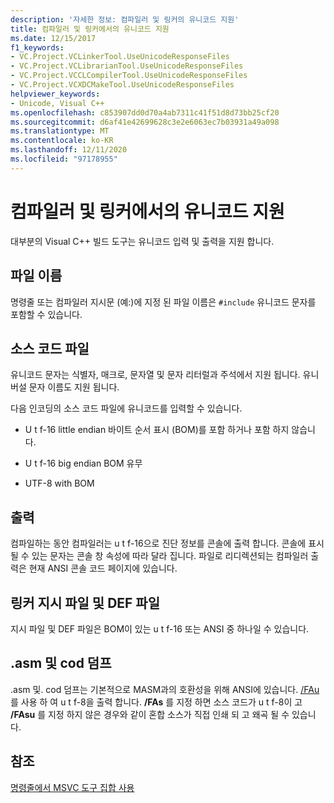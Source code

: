 ```yaml
---
description: '자세한 정보: 컴파일러 및 링커의 유니코드 지원'
title: 컴파일러 및 링커에서의 유니코드 지원
ms.date: 12/15/2017
f1_keywords:
- VC.Project.VCLinkerTool.UseUnicodeResponseFiles
- VC.Project.VCLibrarianTool.UseUnicodeResponseFiles
- VC.Project.VCCLCompilerTool.UseUnicodeResponseFiles
- VC.Project.VCXDCMakeTool.UseUnicodeResponseFiles
helpviewer_keywords:
- Unicode, Visual C++
ms.openlocfilehash: c853907dd0d70a4ab7311c41f51d8d73bb25cf20
ms.sourcegitcommit: d6af41e42699628c3e2e6063ec7b03931a49a098
ms.translationtype: MT
ms.contentlocale: ko-KR
ms.lasthandoff: 12/11/2020
ms.locfileid: "97178955"
---
```

# <a name="unicode-support-in-the-compiler-and-linker"></a>컴파일러 및 링커에서의 유니코드 지원

대부분의 Visual C++ 빌드 도구는 유니코드 입력 및 출력을 지원 합니다.

## <a name="filenames"></a>파일 이름

명령줄 또는 컴파일러 지시문 (예:)에 지정 된 파일 이름은 `#include` 유니코드 문자를 포함할 수 있습니다.

## <a name="source-code-files"></a>소스 코드 파일

유니코드 문자는 식별자, 매크로, 문자열 및 문자 리터럴과 주석에서 지원 됩니다.  유니버설 문자 이름도 지원 됩니다.

다음 인코딩의 소스 코드 파일에 유니코드를 입력할 수 있습니다.

- U t f-16 little endian 바이트 순서 표시 (BOM)를 포함 하거나 포함 하지 않습니다.

- U t f-16 big endian BOM 유무

- UTF-8 with BOM

## <a name="output"></a>출력

컴파일하는 동안 컴파일러는 u t f-16으로 진단 정보를 콘솔에 출력 합니다.  콘솔에 표시 될 수 있는 문자는 콘솔 창 속성에 따라 달라 집니다.  파일로 리디렉션되는 컴파일러 출력은 현재 ANSI 콘솔 코드 페이지에 있습니다.

## <a name="linker-response-files-and-def-files"></a>링커 지시 파일 및 DEF 파일

지시 파일 및 DEF 파일은 BOM이 있는 u t f-16 또는 ANSI 중 하나일 수 있습니다.

## <a name="asm-and-cod-dumps"></a>.asm 및 cod 덤프

.asm 및. cod 덤프는 기본적으로 MASM과의 호환성을 위해 ANSI에 있습니다. [/FAu](fa-fa-listing-file.md) 를 사용 하 여 u t f-8을 출력 합니다. **/FAs** 를 지정 하면 소스 코드가 u t f-8이 고 **/FAsu** 를 지정 하지 않은 경우와 같이 혼합 소스가 직접 인쇄 되 고 왜곡 될 수 있습니다.

## <a name="see-also"></a>참조

[명령줄에서 MSVC 도구 집합 사용](../building-on-the-command-line.md)
